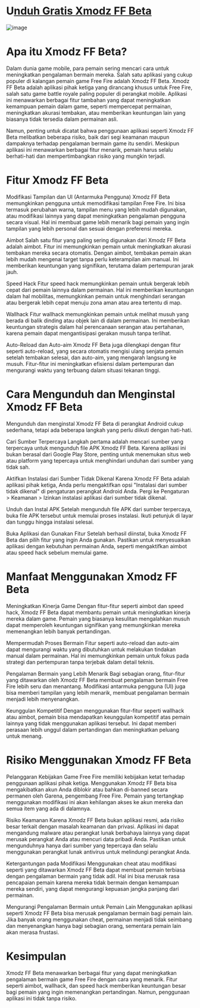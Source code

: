 # U[nduh Gratis Xmodz FF Beta](https://bom.so/OGiQNb)

![image](https://github.com/user-attachments/assets/6d4877f7-be5f-43e4-937a-db7b5e658c3a)

# Apa itu Xmodz FF Beta?

Dalam dunia game mobile, para pemain sering mencari cara untuk meningkatkan pengalaman bermain mereka. Salah satu aplikasi yang cukup populer di kalangan pemain game Free Fire adalah Xmodz FF Beta. Xmodz FF Beta adalah aplikasi pihak ketiga yang dirancang khusus untuk Free Fire, salah satu game battle royale paling populer di perangkat mobile. Aplikasi ini menawarkan berbagai fitur tambahan yang dapat meningkatkan kemampuan pemain dalam game, seperti mempercepat permainan, meningkatkan akurasi tembakan, atau memberikan keuntungan lain yang biasanya tidak tersedia dalam permainan asli.

Namun, penting untuk dicatat bahwa penggunaan aplikasi seperti Xmodz FF Beta melibatkan beberapa risiko, baik dari segi keamanan maupun dampaknya terhadap pengalaman bermain game itu sendiri. Meskipun aplikasi ini menawarkan berbagai fitur menarik, pemain harus selalu berhati-hati dan mempertimbangkan risiko yang mungkin terjadi.

# Fitur Xmodz FF Beta

Modifikasi Tampilan dan UI (Antarmuka Pengguna)
Xmodz FF Beta memungkinkan pengguna untuk memodifikasi tampilan Free Fire. Ini bisa termasuk perubahan warna, tampilan menu yang lebih mudah digunakan, atau modifikasi lainnya yang dapat meningkatkan pengalaman pengguna secara visual. Hal ini membuat game lebih menarik bagi pemain yang ingin tampilan yang lebih personal dan sesuai dengan preferensi mereka.

Aimbot
Salah satu fitur yang paling sering digunakan dari Xmodz FF Beta adalah aimbot. Fitur ini memungkinkan pemain untuk meningkatkan akurasi tembakan mereka secara otomatis. Dengan aimbot, tembakan pemain akan lebih mudah mengenai target tanpa perlu keterampilan aim manual. Ini memberikan keuntungan yang signifikan, terutama dalam pertempuran jarak jauh.

Speed Hack
Fitur speed hack memungkinkan pemain untuk bergerak lebih cepat dari pemain lainnya dalam permainan. Hal ini memberikan keuntungan dalam hal mobilitas, memungkinkan pemain untuk menghindari serangan atau bergerak lebih cepat menuju zona aman atau area tertentu di map.

Wallhack
Fitur wallhack memungkinkan pemain untuk melihat musuh yang berada di balik dinding atau objek lain di dalam permainan. Ini memberikan keuntungan strategis dalam hal perencanaan serangan atau pertahanan, karena pemain dapat mengantisipasi gerakan musuh tanpa terlihat.

Auto-Reload dan Auto-aim
Xmodz FF Beta juga dilengkapi dengan fitur seperti auto-reload, yang secara otomatis mengisi ulang senjata pemain setelah tembakan selesai, dan auto-aim, yang mengarah langsung ke musuh. Fitur-fitur ini meningkatkan efisiensi dalam pertempuran dan mengurangi waktu yang terbuang dalam situasi tekanan tinggi.

# Cara Mengunduh dan Menginstal Xmodz FF Beta

Mengunduh dan menginstal Xmodz FF Beta di perangkat Android cukup sederhana, tetapi ada beberapa langkah yang perlu diikuti dengan hati-hati.

Cari Sumber Terpercaya
Langkah pertama adalah mencari sumber yang terpercaya untuk mengunduh file APK Xmodz FF Beta. Karena aplikasi ini bukan berasal dari Google Play Store, penting untuk menemukan situs web atau platform yang tepercaya untuk menghindari unduhan dari sumber yang tidak sah.

Aktifkan Instalasi dari Sumber Tidak Dikenal
Karena Xmodz FF Beta adalah aplikasi pihak ketiga, Anda perlu mengaktifkan opsi "Instalasi dari sumber tidak dikenal" di pengaturan perangkat Android Anda. Pergi ke Pengaturan > Keamanan > Izinkan instalasi aplikasi dari sumber tidak dikenal.

Unduh dan Instal APK
Setelah mengunduh file APK dari sumber terpercaya, buka file APK tersebut untuk memulai proses instalasi. Ikuti petunjuk di layar dan tunggu hingga instalasi selesai.

Buka Aplikasi dan Gunakan Fitur
Setelah berhasil diinstal, buka Xmodz FF Beta dan pilih fitur yang ingin Anda gunakan. Pastikan untuk menyesuaikan aplikasi dengan kebutuhan permainan Anda, seperti mengaktifkan aimbot atau speed hack sebelum memulai game.

# Manfaat Menggunakan Xmodz FF Beta

Meningkatkan Kinerja Game
Dengan fitur-fitur seperti aimbot dan speed hack, Xmodz FF Beta dapat membantu pemain untuk meningkatkan kinerja mereka dalam game. Pemain yang biasanya kesulitan mengalahkan musuh dapat memperoleh keuntungan signifikan yang memungkinkan mereka memenangkan lebih banyak pertandingan.

Mempermudah Proses Bermain
Fitur seperti auto-reload dan auto-aim dapat mengurangi waktu yang dibutuhkan untuk melakukan tindakan manual dalam permainan. Hal ini memungkinkan pemain untuk fokus pada strategi dan pertempuran tanpa terjebak dalam detail teknis.

Pengalaman Bermain yang Lebih Menarik
Bagi sebagian orang, fitur-fitur yang ditawarkan oleh Xmodz FF Beta membuat pengalaman bermain Free Fire lebih seru dan menantang. Modifikasi antarmuka pengguna (UI) juga bisa memberi tampilan yang lebih menarik, membuat pengalaman bermain menjadi lebih menyenangkan.

Keunggulan Kompetitif
Dengan menggunakan fitur-fitur seperti wallhack atau aimbot, pemain bisa mendapatkan keunggulan kompetitif atas pemain lainnya yang tidak menggunakan aplikasi tersebut. Ini dapat memberi perasaan lebih unggul dalam pertandingan dan meningkatkan peluang untuk menang.

# Risiko Menggunakan Xmodz FF Beta

Pelanggaran Kebijakan Game
Free Fire memiliki kebijakan ketat terhadap penggunaan aplikasi pihak ketiga. Menggunakan Xmodz FF Beta bisa mengakibatkan akun Anda diblokir atau bahkan di-banned secara permanen oleh Garena, pengembang Free Fire. Pemain yang tertangkap menggunakan modifikasi ini akan kehilangan akses ke akun mereka dan semua item yang ada di dalamnya.

Risiko Keamanan
Karena Xmodz FF Beta bukan aplikasi resmi, ada risiko besar terkait dengan masalah keamanan dan privasi. Aplikasi ini dapat mengandung malware atau perangkat lunak berbahaya lainnya yang dapat merusak perangkat Anda atau mencuri data pribadi Anda. Pastikan untuk mengunduhnya hanya dari sumber yang tepercaya dan selalu menggunakan perangkat lunak antivirus untuk melindungi perangkat Anda.

Ketergantungan pada Modifikasi
Menggunakan cheat atau modifikasi seperti yang ditawarkan Xmodz FF Beta dapat membuat pemain terbiasa dengan pengalaman bermain yang tidak adil. Hal ini bisa merusak rasa pencapaian pemain karena mereka tidak bermain dengan kemampuan mereka sendiri, yang dapat mengurangi kepuasan jangka panjang dari permainan.

Mengurangi Pengalaman Bermain untuk Pemain Lain
Menggunakan aplikasi seperti Xmodz FF Beta bisa merusak pengalaman bermain bagi pemain lain. Jika banyak orang menggunakan cheat, permainan menjadi tidak seimbang dan menyenangkan hanya bagi sebagian orang, sementara pemain lain akan merasa frustasi.

# Kesimpulan

Xmodz FF Beta menawarkan berbagai fitur yang dapat meningkatkan pengalaman bermain game Free Fire dengan cara yang menarik. Fitur seperti aimbot, wallhack, dan speed hack memberikan keuntungan besar bagi pemain yang ingin memenangkan pertandingan. Namun, penggunaan aplikasi ini tidak tanpa risiko. 
